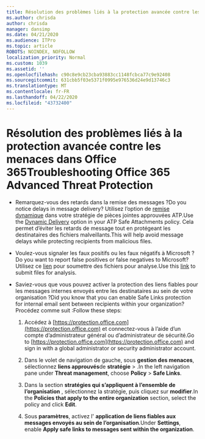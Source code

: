```yaml
---
title: Résolution des problèmes liés à la protection avancée contre les menaces dans Office 365
ms.author: chrisda
author: chrisda
manager: dansimp
ms.date: 04/21/2020
ms.audience: ITPro
ms.topic: article
ROBOTS: NOINDEX, NOFOLLOW
localization_priority: Normal
ms.custom: 1039
ms.assetid: ''
ms.openlocfilehash: c90c8e9cb23cba93883cc1148fcbca77c9e92408
ms.sourcegitcommit: 631cbb5f03e5371f0995e976536d24e9d13746c3
ms.translationtype: MT
ms.contentlocale: fr-FR
ms.lasthandoff: 04/22/2020
ms.locfileid: "43732400"
---
```

# <a name="troubleshooting-office-365-advanced-threat-protection"></a><span data-ttu-id="fb994-102">Résolution des problèmes liés à la protection avancée contre les menaces dans Office 365</span><span class="sxs-lookup"><span data-stu-id="fb994-102">Troubleshooting Office 365 Advanced Threat Protection</span></span>

- <span data-ttu-id="fb994-103">Remarquez-vous des retards dans la remise des messages ?</span><span class="sxs-lookup"><span data-stu-id="fb994-103">Do you notice delays in message delivery?</span></span> <span data-ttu-id="fb994-104">Utilisez l’option de [remise dynamique](https://docs.microsoft.com/office365/securitycompliance/dynamic-delivery-and-previewing) dans votre stratégie de pièces jointes approuvées ATP.</span><span class="sxs-lookup"><span data-stu-id="fb994-104">Use the [Dynamic Delivery](https://docs.microsoft.com/office365/securitycompliance/dynamic-delivery-and-previewing) option in your ATP Safe Attachments policy.</span></span> <span data-ttu-id="fb994-105">Cela permet d’éviter les retards de message tout en protégeant les destinataires des fichiers malveillants.</span><span class="sxs-lookup"><span data-stu-id="fb994-105">This will help avoid message delays while protecting recipients from malicious files.</span></span>

- <span data-ttu-id="fb994-106">Voulez-vous signaler les faux positifs ou les faux négatifs à Microsoft ?</span><span class="sxs-lookup"><span data-stu-id="fb994-106">Do you want to report false positives or false negatives to Microsoft?</span></span> <span data-ttu-id="fb994-107">Utilisez ce [lien](https://www.microsoft.com/wdsi/filesubmission/) pour soumettre des fichiers pour analyse.</span><span class="sxs-lookup"><span data-stu-id="fb994-107">Use this [link](https://www.microsoft.com/wdsi/filesubmission/) to submit files for analysis.</span></span>

- <span data-ttu-id="fb994-108">Saviez-vous que vous pouvez activer la protection des liens fiables pour les messages internes envoyés entre les destinataires au sein de votre organisation ?</span><span class="sxs-lookup"><span data-stu-id="fb994-108">Did you know that you can enable Safe Links protection for internal email sent between recipients within your organization?</span></span> <span data-ttu-id="fb994-109">Procédez comme suit :</span><span class="sxs-lookup"><span data-stu-id="fb994-109">Follow these steps:</span></span>

  1. <span data-ttu-id="fb994-110">Accédez à [https://protection.office.com](https://protection.office.com) et connectez-vous à l’aide d’un compte d’administrateur général ou d’administrateur de sécurité.</span><span class="sxs-lookup"><span data-stu-id="fb994-110">Go to [https://protection.office.com](https://protection.office.com) and sign in with a global administrator or security administrator account.</span></span>

  2. <span data-ttu-id="fb994-111">Dans le volet de navigation de gauche, sous **gestion des menaces**, sélectionnez **liens approuvés**de **stratégie** \> .</span><span class="sxs-lookup"><span data-stu-id="fb994-111">In the left navigation pane under **Threat management**, choose **Policy** \> **Safe Links**.</span></span>

  3. <span data-ttu-id="fb994-112">Dans la section **stratégies qui s’appliquent à l’ensemble de l’organisation** , sélectionnez la stratégie, puis cliquez sur **modifier**.</span><span class="sxs-lookup"><span data-stu-id="fb994-112">In the **Policies that apply to the entire organization** section, select the policy and click **Edit**.</span></span>

  4. <span data-ttu-id="fb994-113">Sous **paramètres**, activez l' **application de liens fiables aux messages envoyés au sein de l’organisation**.</span><span class="sxs-lookup"><span data-stu-id="fb994-113">Under **Settings**, enable **Apply safe links to messages sent within the organization**.</span></span>
